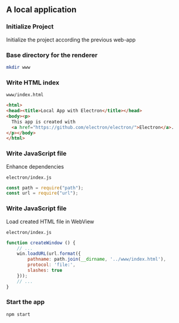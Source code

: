 ## A local application

### Initialize Project

Initialize the project according the previous web-app


### Base directory for the renderer

```bash
mkdir www
```


### Write HTML index

`www/index.html`
```html
<html>
<head><title>Local App with Electron</title></head>
<body><p>
  This app is created with
  <a href="https://github.com/electron/electron/">Electron</a>.
</p></body>
</html>
```


### Write JavaScript file
Enhance dependencies

`electron/index.js`
```javascript
const path = require("path");
const url = require("url");
```


### Write JavaScript file
Load created HTML file in WebView

`electron/index.js`
```javascript
function createWindow () {
    // ...
    win.loadURL(url.format({
        pathname: path.join(__dirname, '../www/index.html'),
        protocol: 'file:',
        slashes: true
    }));
    // ...
}
```


### Start the app

```bash
npm start
```

